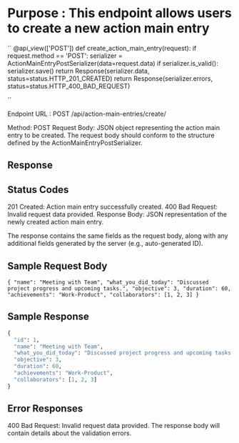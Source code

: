 # Purpose : This endpoint allows users to create a new action main entry

``
@api_view(['POST'])
def create_action_main_entry(request):
    if request.method == 'POST':
        serializer = ActionMainEntryPostSerializer(data=request.data)
        if serializer.is_valid():
            serializer.save()
            return Response(serializer.data, status=status.HTTP_201_CREATED)
        return Response(serializer.errors, status=status.HTTP_400_BAD_REQUEST)

``

Endpoint URL : POST /api/action-main-entries/create/

Method: POST
Request Body: JSON object representing the action main entry to be created. The request body should conform to the structure defined by the ActionMainEntryPostSerializer.

## Response

## Status Codes

201 Created: Action main entry successfully created.
400 Bad Request: Invalid request data provided.
Response Body: JSON representation of the newly created action main entry.

The response contains the same fields as the request body, along with any additional fields generated by the server (e.g., auto-generated ID).

## Sample Request Body

`` {
  "name": "Meeting with Team",
  "what_you_did_today": "Discussed project progress and upcoming tasks.",
  "objective": 3,
  "duration": 60,
  "achievements": "Work-Product",
  "collaborators": [1, 2, 3]
}
``

## Sample Response

```python
{
  "id": 1,
  "name": "Meeting with Team",
  "what_you_did_today": "Discussed project progress and upcoming tasks.",
  "objective": 3,
  "duration": 60,
  "achievements": "Work-Product",
  "collaborators": [1, 2, 3]
}

```

## Error Responses

400 Bad Request: Invalid request data provided. The response body will contain details about the validation errors.
